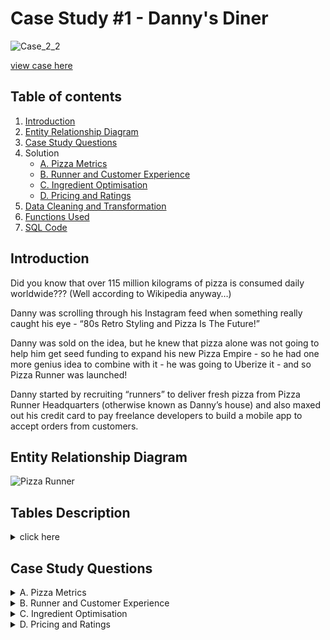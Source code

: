 

# Case Study #1 - Danny's Diner

![Case_2_2](https://user-images.githubusercontent.com/73290269/207393404-2ce42b94-6173-4bb8-b8c4-3a76420fc5af.png)

[view case here](https://8weeksqlchallenge.com/case-study-2/)

## Table of contents

1. [Introduction](#introduction)
2. [Entity Relationship Diagram](#entityrelationshipdiagram)
3. [Case Study Questions](#casestudyquestions)
4. Solution
    * [A. Pizza Metrics](https://github.com/Haazem/8-Week-SQL-Challenge-/blob/main/Case%20Study%20%232:%20Pizza%20Runner/A.%20Pizza%20Metrics.md)
    * [B. Runner and Customer Experience](https://github.com/Haazem/8-Week-SQL-Challenge-/blob/main/Case%20Study%20%232:%20Pizza%20Runner/B.%20Runner%20and%20Customer%20Experience.md)
    * [C. Ingredient Optimisation](https://github.com/Haazem/8-Week-SQL-Challenge-/blob/main/Case%20Study%20%232:%20Pizza%20Runner/C.%20Ingredient%20Optimisation.md)
    * [D. Pricing and Ratings](https://github.com/Haazem/8-Week-SQL-Challenge-/blob/main/Case%20Study%20%232:%20Pizza%20Runner/Data%20Cleaning%20and%20Transformation.md)
4. [Data Cleaning and Transformation](https://github.com/Haazem/8-Week-SQL-Challenge-/blob/main/Case%20Study%20%232:%20Pizza%20Runner/Data%20Cleaning%20and%20Transformation.md)
5. [Functions Used](https://github.com/Haazem/8-Week-SQL-Challenge-/blob/main/Case%20Study%20%232:%20Pizza%20Runner/Functions%20Used.md)
6. [SQL Code](https://github.com/Haazem/8-Week-SQL-Challenge-/tree/main/Case%20Study%20%232:%20Pizza%20Runner/SQL%20Code)


## Introduction  <a name="introduction"></a>

Did you know that over 115 million kilograms of pizza is consumed daily worldwide??? (Well according to Wikipedia anyway…)

Danny was scrolling through his Instagram feed when something really caught his eye - “80s Retro Styling and Pizza Is The Future!”

Danny was sold on the idea, but he knew that pizza alone was not going to help him get seed funding to expand his new Pizza Empire - so he had one more genius idea to combine with it - he was going to Uberize it - and so Pizza Runner was launched!

Danny started by recruiting “runners” to deliver fresh pizza from Pizza Runner Headquarters (otherwise known as Danny’s house) and also maxed out his credit card to pay freelance developers to build a mobile app to accept orders from customers.
  
</details>


## Entity Relationship Diagram <a name="entityrelationshipdiagram"></a>

![Pizza Runner](https://user-images.githubusercontent.com/73290269/207394055-9d83a40b-e5e8-4935-8816-d8171b904dc4.png)

  
 ## Tables Description
 
 
<details>
<summary> click here </summary>
<br>
   
#### Table 1: runners
   
__The runners__ table shows the registration_date for each new runner

#### Table 2: customer_orders
Customer pizza orders are captured in the __customer_orders__ table with 1 row for each individual pizza that is part of the order.

The __pizza_id__ relates to the type of pizza which was ordered whilst the __exclusions__ are the __ingredient_id__ values which should be removed from the pizza and the __extras__ are the __ingredient_id__ values which need to be added to the pizza.

Note that customers can order multiple pizzas in a single order with varying __exclusions__ and __extras__ values even if the pizza is the same type!

The __exclusions__ and __extras__ columns will need to be cleaned up before using them in your queries.

#### Table 3: runner_orders
After each orders are received through the system - they are assigned to a runner - however not all orders are fully completed and can be cancelled by the restaurant or the customer.
   
__The pickup_time__ is the timestamp at which the runner arrives at the Pizza Runner headquarters to pick up the freshly cooked pizzas. __The distance__ and __duration__ fields are related to how far and long the runner had to travel to deliver the order to the respective customer.

There are some known data issues with this table so be careful when using this in your queries - make sure to check the data types for each column in the schema SQL!
   
#### Table 4: pizza_names
At the moment - Pizza Runner only has 2 pizzas available the Meat Lovers or Vegetarian!

#### Table 5: pizza_recipes
Each __pizza_id__ has a standard set of __toppings__ which are used as part of the pizza recipe.

#### Table 6: pizza_toppings
This table contains all of __the topping_name__ values with their corresponding __topping_id__ value


</details>

  


## Case Study Questions <a name="casestudyquestions"></a>


<details>
<summary> A. Pizza Metrics </summary>
<br>
 
* How many pizzas were ordered?

* How many unique customer orders were made?

* How many successful orders were delivered by each runner?

* How many of each type of pizza was delivered?

* How many Vegetarian and Meatlovers were ordered by each customer?

* What was the maximum number of pizzas delivered in a single order?

* For each customer, how many delivered pizzas had at least 1 change and how many had no changes?

* How many pizzas were delivered that had both exclusions and extras?

* What was the total volume of pizzas ordered for each hour of the day?

* What was the volume of orders for each day of the week?
  
</details>



<details>
<summary> B. Runner and Customer Experience </summary>
<br>

* How many runners signed up for each 1 week period? (i.e. week starts 2021-01-01)

* What was the average time in minutes it took for each runner to arrive at the Pizza Runner HQ to pickup the order?

* Is there any relationship between the number of pizzas and how long the order takes to prepare?

* What was the average distance travelled for each customer?

* What was the difference between the longest and shortest delivery times for all orders?

* What was the average speed for each runner for each delivery and do you notice any trend for these values?

* What is the successful delivery percentage for each runner?

</details>

<details>
<summary> C. Ingredient Optimisation </summary>
<br>

* What are the standard ingredients for each pizza?

* What was the most commonly added extra?

* What was the most common exclusion?

* Generate an order item for each record in the customers_orders table in the format of one of the following:
   
   * Meat Lovers
   
   * Meat Lovers - Exclude Beef
   
   * Meat Lovers - Extra Bacon
   
   * Meat Lovers - Exclude Cheese, Bacon - Extra Mushroom, Peppers

* Generate an alphabetically ordered comma separated ingredient list for each pizza order from the customer_orders table and add a    
    * 2x in front of any relevant ingredients
    
    * For example: "Meat Lovers: 2xBacon, Beef, ... , Salami"

* What is the total quantity of each ingredient used in all delivered pizzas sorted by most frequent first?

</details>

<details>
<summary> D. Pricing and Ratings </summary>
<br>

* If a Meat Lovers pizza costs $12 and Vegetarian costs $10 and there were no charges for changes - how much money has Pizza Runner made so far if there are no delivery fees?

* What if there was an additional $1 charge for any pizza extras?
Add cheese is $1 extra

* The Pizza Runner team now wants to add an additional ratings system that allows customers to rate their runner, how would you design an additional table for this new dataset - generate a schema for this new table and insert your own data for ratings for each successful customer order between 1 to 5.

* Using your newly generated table - can you join all of the information together to form a table which has the following information for successful deliveries?

* If a Meat Lovers pizza was $12 and Vegetarian $10 fixed prices with no cost for extras and each runner is paid $0.30 per kilometre traveled - how much money does Pizza Runner have left over after these deliveries?

</details>

